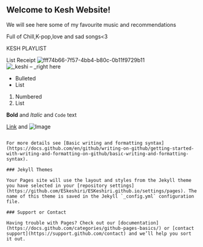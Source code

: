 ## Welcome to Kesh Website!

We will see here some of my favourite music and recommendations

Full of Chill,K-pop,love and sad songs<3

KESH PLAYLIST



List Receipt
![fff74b66-7f57-4bb4-b80c-0b11f9729b11](https://user-images.githubusercontent.com/100207878/155870525-d495514b-d4ec-444c-9491-de99a604072f.jpg)
![_keshi – _right here](https://user-images.githubusercontent.com/100207878/155870362-8001b27a-6485-4780-8bc9-1acab923bbc0.png)



- Bulleted
- List

1. Numbered
2. List

**Bold** and _Italic_ and `Code` text

[Link](url) and ![Image](src)
```

For more details see [Basic writing and formatting syntax](https://docs.github.com/en/github/writing-on-github/getting-started-with-writing-and-formatting-on-github/basic-writing-and-formatting-syntax).

### Jekyll Themes

Your Pages site will use the layout and styles from the Jekyll theme you have selected in your [repository settings](https://github.com/ESkeshiri/ESKeshiri.github.io/settings/pages). The name of this theme is saved in the Jekyll `_config.yml` configuration file.

### Support or Contact

Having trouble with Pages? Check out our [documentation](https://docs.github.com/categories/github-pages-basics/) or [contact support](https://support.github.com/contact) and we’ll help you sort it out.
